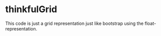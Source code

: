 # thinkfulGrid
This code is just a grid representation just like bootstrap using the float-representation.

